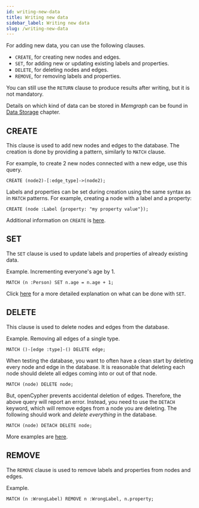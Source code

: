 ```yaml
---
id: writing-new-data
title: Writing new data
sidebar_label: Writing new data
slug: /writing-new-data
---
```


For adding new data, you can use the following clauses.

  * `CREATE`, for creating new nodes and edges.
  * `SET`, for adding new or updating existing labels and properties.
  * `DELETE`, for deleting nodes and edges.
  * `REMOVE`, for removing labels and properties.

You can still use the `RETURN` clause to produce results after writing, but it
is not mandatory.

Details on which kind of data can be stored in *Memgraph* can be found in
[Data Storage](/memgraph/concepts/storage) chapter.

## CREATE

This clause is used to add new nodes and edges to the database. The creation
is done by providing a pattern, similarly to `MATCH` clause.

For example, to create 2 new nodes connected with a new edge, use this query.

```cypher
CREATE (node2)-[:edge_type]->(node2);
```

Labels and properties can be set during creation using the same syntax as in
`MATCH` patterns. For example, creating a node with a label and a
property:

```cypher
CREATE (node :Label {property: "my property value"});
```

Additional information on `CREATE` is
[here](./clauses/create.md).

## SET

The `SET` clause is used to update labels and properties of already existing
data.

Example. Incrementing everyone's age by 1.

```cypher
MATCH (n :Person) SET n.age = n.age + 1;
```

Click
[here](./clauses/set.md)
for a more detailed explanation on what can be done with `SET`.

## DELETE

This clause is used to delete nodes and edges from the database.

Example. Removing all edges of a single type.

```cypher
MATCH ()-[edge :type]-() DELETE edge;
```

When testing the database, you want to often have a clean start by deleting
every node and edge in the database. It is reasonable that deleting each node
should delete all edges coming into or out of that node.

```cypher
MATCH (node) DELETE node;
```

But, openCypher prevents accidental deletion of edges. Therefore, the above
query will report an error. Instead, you need to use the `DETACH` keyword,
which will remove edges from a node you are deleting. The following should
work and *delete everything* in the database.

```cypher
MATCH (node) DETACH DELETE node;
```

More examples are
[here](./clauses/delete.md).

## REMOVE

The `REMOVE` clause is used to remove labels and properties from nodes and
edges.

Example.

```cypher
MATCH (n :WrongLabel) REMOVE n :WrongLabel, n.property;
```
